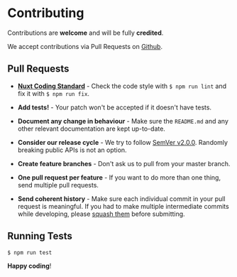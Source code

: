 # Contributing

Contributions are **welcome** and will be fully **credited**.

We accept contributions via Pull Requests on [Github](https://github.com/swisnl/nuxt-lucide-icons).


## Pull Requests

- **[Nuxt Coding Standard](https://eslint.nuxt.com/packages/config)** - Check the code style with ``$ npm run lint`` and fix it with ``$ npm run fix``.

- **Add tests!** - Your patch won't be accepted if it doesn't have tests.

- **Document any change in behaviour** - Make sure the `README.md` and any other relevant documentation are kept up-to-date.

- **Consider our release cycle** - We try to follow [SemVer v2.0.0](http://semver.org/). Randomly breaking public APIs is not an option.

- **Create feature branches** - Don't ask us to pull from your master branch.

- **One pull request per feature** - If you want to do more than one thing, send multiple pull requests.

- **Send coherent history** - Make sure each individual commit in your pull request is meaningful. If you had to make multiple intermediate commits while developing, please [squash them](http://www.git-scm.com/book/en/v2/Git-Tools-Rewriting-History#Changing-Multiple-Commit-Messages) before submitting.


## Running Tests

``` bash
$ npm run test
```


**Happy coding**!
